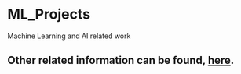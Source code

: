 # ML_Projects
Machine Learning and AI related work


## Other related information can be found, [here](https://github.com/hemantkshirsagar8/ML_Projects/tree/master/HK-PSLRSN18).
